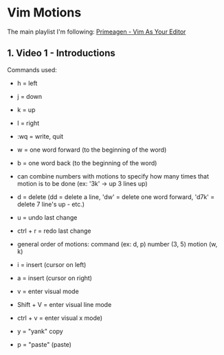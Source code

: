 # Vim Motions

The main playlist I'm following: [Primeagen - Vim As Your Editor](https://www.youtube.com/watch?v=X6AR2RMB5tE&list=PLm323Lc7iSW_wuxqmKx_xxNtJC_hJbQ7R)

## 1. Video 1 - Introductions
Commands used:
-  h = left
-  j = down
-  k = up
-  l = right

-  :wq = write, quit
-  w =  one word forward (to the beginning of the word)
-  b = one word back (to the beginning of the word)
-  can combine numbers with motions to specify how many times that motion is to be done (ex: '3k' -> up 3 lines up)

-  d = delete (dd = delete a line, 'dw' = delete one word forward, 'd7k' = delete 7 line's up - etc.)
-  u = undo last change
-  ctrl + r = redo last change

-  general order of motions: command (ex: d, p) number (3, 5) motion (w, k)
-  i = insert (cursor on left)
-  a = insert (cursor on right)
-  v = enter visual mode
-  Shift + V = enter visual line mode
-  ctrl + v = enter visual x mode)

-  y = "yank" copy
-  p = "paste" (paste)
